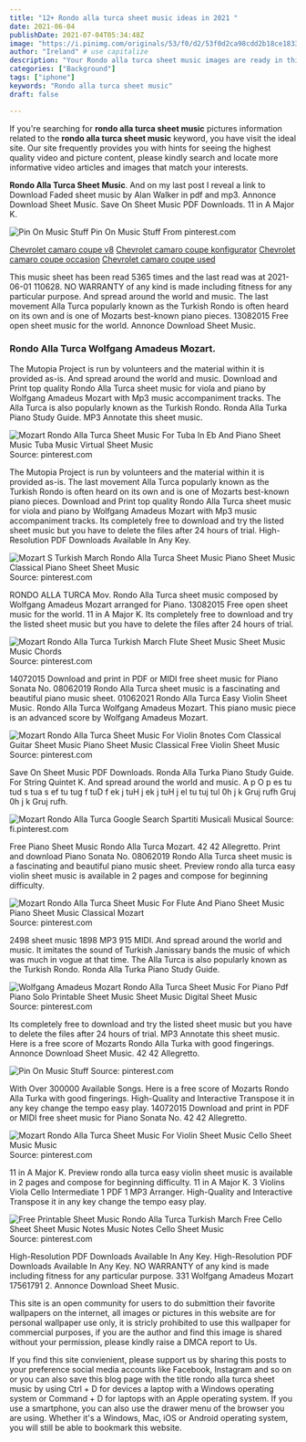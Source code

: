 ```yaml
---
title: "12+ Rondo alla turca sheet music ideas in 2021 "
date: 2021-06-04
publishDate: 2021-07-04T05:34:48Z
image: "https://i.pinimg.com/originals/53/f0/d2/53f0d2ca98cdd2b18ce18330b612d36f.png"
author: "Ireland" # use capitalize
description: "Your Rondo alla turca sheet music images are ready in this website. Rondo alla turca sheet music are a topic that is being searched for and liked by netizens now. You can Get the Rondo alla turca sheet music files here. Download all royalty-free images."
categories: ["Background"]
tags: ["iphone"]
keywords: "Rondo alla turca sheet music"
draft: false

---
```


If you're searching for **rondo alla turca sheet music** pictures information related to the **rondo alla turca sheet music** keyword, you have visit the ideal  site.  Our site frequently  provides you with  hints  for seeing  the highest  quality video and picture  content, please kindly search and locate more informative video articles and images  that match your interests.

**Rondo Alla Turca Sheet Music**. And on my last post I reveal a link to Download Faded sheet music by Alan Walker in pdf and mp3. Annonce Download Sheet Music. Save On Sheet Music PDF Downloads. 11 in A Major K.

![Pin On Music Stuff](https://i.pinimg.com/originals/27/b2/88/27b288c91e5f99da731f6b01811c205b.png "Pin On Music Stuff")
Pin On Music Stuff From pinterest.com

[Chevrolet camaro coupe v8](/chevrolet-camaro-coupe-v8/)
[Chevrolet camaro coupe konfigurator](/chevrolet-camaro-coupe-konfigurator/)
[Chevrolet camaro coupe occasion](/chevrolet-camaro-coupe-occasion/)
[Chevrolet camaro coupe used](/chevrolet-camaro-coupe-used/)

This music sheet has been read 5365 times and the last read was at 2021-06-01 110628. NO WARRANTY of any kind is made including fitness for any particular purpose. And spread around the world and music. The last movement Alla Turca popularly known as the Turkish Rondo is often heard on its own and is one of Mozarts best-known piano pieces. 13082015 Free open sheet music for the world. Annonce Download Sheet Music.

### Rondo Alla Turca Wolfgang Amadeus Mozart.

The Mutopia Project is run by volunteers and the material within it is provided as-is. And spread around the world and music. Download and Print top quality Rondo Alla Turca sheet music for viola and piano by Wolfgang Amadeus Mozart with Mp3 music accompaniment tracks. The Alla Turca is also popularly known as the Turkish Rondo. Ronda Alla Turka Piano Study Guide. MP3 Annotate this sheet music.


![Mozart Rondo Alla Turca Sheet Music For Tuba In Eb And Piano Sheet Music Tuba Music Virtual Sheet Music](https://i.pinimg.com/originals/ab/f0/dd/abf0ddde75d78510c083302226294731.gif "Mozart Rondo Alla Turca Sheet Music For Tuba In Eb And Piano Sheet Music Tuba Music Virtual Sheet Music")
Source: pinterest.com

The Mutopia Project is run by volunteers and the material within it is provided as-is. The last movement Alla Turca popularly known as the Turkish Rondo is often heard on its own and is one of Mozarts best-known piano pieces. Download and Print top quality Rondo Alla Turca sheet music for viola and piano by Wolfgang Amadeus Mozart with Mp3 music accompaniment tracks. Its completely free to download and try the listed sheet music but you have to delete the files after 24 hours of trial. High-Resolution PDF Downloads Available In Any Key.

![Mozart S Turkish March Rondo Alla Turca Sheet Music Piano Sheet Music Classical Piano Sheet Sheet Music](https://i.pinimg.com/originals/72/00/b1/7200b13a0f649a52dd8478e820f61c67.png "Mozart S Turkish March Rondo Alla Turca Sheet Music Piano Sheet Music Classical Piano Sheet Sheet Music")
Source: pinterest.com

RONDO ALLA TURCA Mov. Rondo Alla Turca sheet music composed by Wolfgang Amadeus Mozart arranged for Piano. 13082015 Free open sheet music for the world. 11 in A Major K. Its completely free to download and try the listed sheet music but you have to delete the files after 24 hours of trial.

![Mozart Rondo Alla Turca Turkish March Flute Sheet Music Sheet Music Music Chords](https://i.pinimg.com/originals/5c/f9/fb/5cf9fbaad1a49ecfa82fa795c741773f.png "Mozart Rondo Alla Turca Turkish March Flute Sheet Music Sheet Music Music Chords")
Source: pinterest.com

14072015 Download and print in PDF or MIDI free sheet music for Piano Sonata No. 08062019 Rondo Alla Turca sheet music is a fascinating and beautiful piano music sheet. 01062021 Rondo Alla Turca Easy Violin Sheet Music. Rondo Alla Turca Wolfgang Amadeus Mozart. This piano music piece is an advanced score by Wolfgang Amadeus Mozart.

![Mozart Rondo Alla Turca Sheet Music For Violin 8notes Com Classical Guitar Sheet Music Piano Sheet Music Classical Free Violin Sheet Music](https://i.pinimg.com/originals/1a/24/e5/1a24e51c64a4efcd32121cc7fb116060.png "Mozart Rondo Alla Turca Sheet Music For Violin 8notes Com Classical Guitar Sheet Music Piano Sheet Music Classical Free Violin Sheet Music")
Source: pinterest.com

Save On Sheet Music PDF Downloads. Ronda Alla Turka Piano Study Guide. For String Quintet K. And spread around the world and music. A p O p es tu tud s tua s ef tu tug f tuD f ek j tuH j ek j tuH j el tu tuj tul 0h j k Gruj rufh Gruj 0h j k Gruj rufh.

![Mozart Rondo Alla Turca Google Search Spartiti Musicali Musical](https://i.pinimg.com/originals/53/83/26/53832699a8881f7de2b0bce3cfdf182c.png "Mozart Rondo Alla Turca Google Search Spartiti Musicali Musical")
Source: fi.pinterest.com

Free Piano Sheet Music Rondo Alla Turca Mozart. 42 42 Allegretto. Print and download Piano Sonata No. 08062019 Rondo Alla Turca sheet music is a fascinating and beautiful piano music sheet. Preview rondo alla turca easy violin sheet music is available in 2 pages and compose for beginning difficulty.

![Mozart Rondo Alla Turca Sheet Music For Flute And Piano Sheet Music Piano Sheet Music Classical Mozart](https://i.pinimg.com/474x/99/e0/3d/99e03d8e664fa525ead760e3e0ea59eb.jpg "Mozart Rondo Alla Turca Sheet Music For Flute And Piano Sheet Music Piano Sheet Music Classical Mozart")
Source: pinterest.com

2498 sheet music 1898 MP3 915 MIDI. And spread around the world and music. It imitates the sound of Turkish Janissary bands the music of which was much in vogue at that time. The Alla Turca is also popularly known as the Turkish Rondo. Ronda Alla Turka Piano Study Guide.

![Wolfgang Amadeus Mozart Rondo Alla Turca Sheet Music For Piano Pdf Piano Solo Printable Sheet Music Sheet Music Digital Sheet Music](https://i.pinimg.com/originals/7e/f0/01/7ef00148926aadc4136c48e0fd3a5c54.png "Wolfgang Amadeus Mozart Rondo Alla Turca Sheet Music For Piano Pdf Piano Solo Printable Sheet Music Sheet Music Digital Sheet Music")
Source: pinterest.com

Its completely free to download and try the listed sheet music but you have to delete the files after 24 hours of trial. MP3 Annotate this sheet music. Here is a free score of Mozarts Rondo Alla Turka with good fingerings. Annonce Download Sheet Music. 42 42 Allegretto.

![Pin On Music Stuff](https://i.pinimg.com/originals/27/b2/88/27b288c91e5f99da731f6b01811c205b.png "Pin On Music Stuff")
Source: pinterest.com

With Over 300000 Available Songs. Here is a free score of Mozarts Rondo Alla Turka with good fingerings. High-Quality and Interactive Transpose it in any key change the tempo easy play. 14072015 Download and print in PDF or MIDI free sheet music for Piano Sonata No. 42 42 Allegretto.

![Mozart Rondo Alla Turca Sheet Music For Violin Sheet Music Cello Sheet Music Music](https://i.pinimg.com/originals/14/90/73/1490738892a25053fa7a49d512eb9173.gif "Mozart Rondo Alla Turca Sheet Music For Violin Sheet Music Cello Sheet Music Music")
Source: pinterest.com

11 in A Major K. Preview rondo alla turca easy violin sheet music is available in 2 pages and compose for beginning difficulty. 11 in A Major K. 3 Violins Viola Cello Intermediate 1 PDF 1 MP3 Arranger. High-Quality and Interactive Transpose it in any key change the tempo easy play.

![Free Printable Sheet Music Rondo Alla Turca Turkish March Free Cello Sheet Sheet Music Notes Music Notes Cello Sheet Music](https://i.pinimg.com/originals/53/f0/d2/53f0d2ca98cdd2b18ce18330b612d36f.png "Free Printable Sheet Music Rondo Alla Turca Turkish March Free Cello Sheet Sheet Music Notes Music Notes Cello Sheet Music")
Source: pinterest.com

High-Resolution PDF Downloads Available In Any Key. High-Resolution PDF Downloads Available In Any Key. NO WARRANTY of any kind is made including fitness for any particular purpose. 331 Wolfgang Amadeus Mozart 17561791 2. Annonce Download Sheet Music.

This site is an open community for users to do submittion their favorite wallpapers on the internet, all images or pictures in this website are for personal wallpaper use only, it is stricly prohibited to use this wallpaper for commercial purposes, if you are the author and find this image is shared without your permission, please kindly raise a DMCA report to Us.

If you find this site convienient, please support us by sharing this posts to your preference social media accounts like Facebook, Instagram and so on or you can also save this blog page with the title rondo alla turca sheet music by using Ctrl + D for devices a laptop with a Windows operating system or Command + D for laptops with an Apple operating system. If you use a smartphone, you can also use the drawer menu of the browser you are using. Whether it's a Windows, Mac, iOS or Android operating system, you will still be able to bookmark this website.
